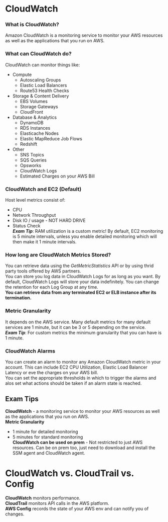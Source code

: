 # CloudWatch         
### What is CloudWatch?       
Amazon CloudWatch is a monitoring service to monitor your AWS resources as well as the applications that you run on AWS.         
### What can CloudWatch do?       
CloudWatch can monitor things like:       
- Compute      
  - Autoscaling Groups      
  - Elastic Load Balancers      
  - Route53 Health Checks      
- Storage & Content Delivery      
  - EBS Volumes         
  - Storage Gateways      
  - CloudFront      
- Database & Analytics      
  - DynamoDB      
  - RDS Instances      
  - Elasticache Nodes      
  - Elastic MapReduce Job Flows      
  - Redshift 
- Other      
  - SNS Topics      
  - SQS Queries      
  - Opsworks      
  - CloudWatch Logs      
  - Estimated Charges on your AWS Bill      
### CloudWatch and EC2 (Default)   
Host level metrics consist of:       
- CPU      
- Network Throughput          
- Disk IO / usage - NOT HARD DRIVE      
- Status Check      
***Exam Tip***: RAM utilization is a custom metric!  By default, EC2 monitoring is 5 minute intervals, unless you enable detailed monitoring which will then make it 1 minute intervals.         
### How long are CloudWatch Metrics Stored?       
You can retrieve data using the *GetMetricStatistics* API or by using thrid party tools offered by AWS partners.  
You can store you log data in CloudWatch Logs for as long as you want.  By default, CloudWatch Logs will store your data indefinitely.  You can change the retention for each Log Group at any time.    
**You can retrieve data from any terminated EC2 or ELB instance after its termination.**      
### Metric Granularity      
It depends on the AWS service.  Many default metrics for many default services are 1 minute, but it can be 3 or 5 depending on the service.   
***Exam Tip***: For custom metrics the minimum granularity that you can have is 1 minute.        
### CloudWatch Alarms      
You can create an alarm to monitor any Amazon CloudWatch metric in your account.  This can include EC2 CPU Utilization, Elastic Load Balancer Latency or eve the charges on your AWS bill.  
You can set the appropriate thresholds in which to trigger the alarms and alos set what actions should be taken if an alarm state is reached.
## Exam Tips      
**CloudWatch** - a monitoring service to monitor your AWS resources as well as the applications that you run on AWS.  
**Metric Granularity**      
- 1 minute for detailed monitoring       
- 5 minutes for standard monitoring        
**CloudWatch can be used on prem** - Not restricted to just AWS resources.  Can be on prem too, just need to download and install the SSM agent and CloudWatch agent.   
# CloudWatch vs. CloudTrail vs. Config      
**CloudWatch** monitors performance.      
**CloudTrail** monitors API calls in the AWS platform.      
**AWS Config** records the state of your AWS env and can notify you of changes. 
